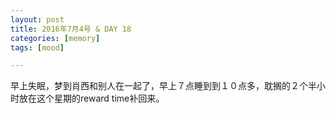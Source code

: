```yaml
---
layout: post
title: 2016年7月4号 & DAY 18 
categories: [memory]
tags: [mood]

---
```


早上失眠，梦到肖西和别人在一起了，早上７点睡到到１０点多，耽搁的２个半小时放在这个星期的reward time补回来。
